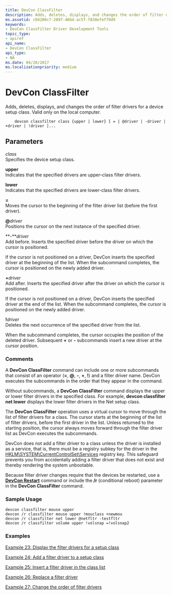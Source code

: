 ```yaml
---
title: DevCon ClassFilter
description: Adds, deletes, displays, and changes the order of filter drivers for a device setup class. Valid only on the local computer.
ms.assetid: c04200c7-2897-46bd-ac5f-f838efef79d9
keywords:
- DevCon ClassFilter Driver Development Tools
topic_type:
- apiref
api_name:
- DevCon ClassFilter
api_type:
- NA
ms.date: 04/20/2017
ms.localizationpriority: medium
---
```


# DevCon ClassFilter


Adds, deletes, displays, and changes the order of filter drivers for a device setup class. Valid only on the local computer.

```
    devcon classfilter class {upper | lower} [ = | @driver | -driver | +driver | !driver ]...
```

## <span id="ddk_devcon_classfilter_tools"></span><span id="DDK_DEVCON_CLASSFILTER_TOOLS"></span>Parameters


<span id="_______class______"></span><span id="_______CLASS______"></span> *class*   
Specifies the device setup class.

<span id="_______upper______"></span><span id="_______UPPER______"></span> **upper**   
Indicates that the specified drivers are upper-class filter drivers.

<span id="_______lower______"></span><span id="_______LOWER______"></span> **lower**   
Indicates that the specified drivers are lower-class filter drivers.

<span id="______________"></span> **=**   
Moves the cursor to the beginning of the filter driver list (before the first driver).

<span id="________driver______"></span><span id="________DRIVER______"></span> **@**<em>driver</em>   
Positions the cursor on the next instance of the specified driver.

<span id="-driver"></span><span id="-DRIVER"></span>**-***driver*  
Add before. Inserts the specified driver before the driver on which the cursor is positioned.

If the cursor is not positioned on a driver, DevCon inserts the specified driver at the beginning of the list. When the subcommand completes, the cursor is positioned on the newly added driver.

<span id="________driver______"></span><span id="________DRIVER______"></span> **+**<em>driver</em>   
Add after. Inserts the specified driver after the driver on which the cursor is positioned.

If the cursor is not positioned on a driver, DevCon inserts the specified driver at the end of the list. When the subcommand completes, the cursor is positioned on the newly added driver.

<span id="________driver______"></span><span id="________DRIVER______"></span> **!**<em>driver</em>   
Deletes the next occurrence of the specified driver from the list.

When the subcommand completes, the cursor occupies the position of the deleted driver. Subsequent **+** or **-** subcommands insert a new driver at the cursor position.

### <span id="comments"></span><span id="COMMENTS"></span>Comments

A **DevCon ClassFilter** command can include one or more subcommands that consist of an operator (**=**, **@**, **-**, **+**, **!**) and a filter driver name. DevCon executes the subcommands in the order that they appear in the command.

Without subcommands, a **DevCon ClassFilter** command displays the upper or lower filter drivers in the specified class. For example, **devcon classfilter net lower** displays the lower filter drivers in the Net setup class.

The **DevCon ClassFilter** operation uses a virtual cursor to move through the list of filter drivers for a class. The cursor starts at the beginning of the list of filter drivers, before the first driver in the list. Unless returned to the starting position, the cursor always moves forward through the filter driver list as DevCon executes the subcommands.

DevCon does not add a filter driver to a class unless the driver is installed as a service, that is, there must be a registry subkey for the driver in the [HKLM\\SYSTEM\\CurrentControlSet\\Services](https://msdn.microsoft.com/library/windows/hardware/ff546188) registry key. This safeguard prevents you from accidentally adding a filter driver that does not exist and thereby rendering the system unbootable.

Because filter driver changes require that the devices be restarted, use a [**DevCon Restart**](devcon-restart.md) command or include the **/r** (conditional reboot) parameter in the **DevCon ClassFilter** command.

### <span id="sample_usage"></span><span id="SAMPLE_USAGE"></span>Sample Usage

```
devcon classfilter mouse upper
devcon /r classfilter mouse upper !mouclass +newmou
devcon /r classfilter net lower @netfltr -testfltr
devcon /r classfilter volume upper !volsnap =!volsnap2
```

### <span id="examples"></span><span id="EXAMPLES"></span>Examples

[Example 23: Display the filter drivers for a setup class](devcon-examples.md#ddk_example_23_display_the_filter_drivers_for_a_setup_class_tools)

[Example 24: Add a filter driver to a setup class](devcon-examples.md#ddk_example_24_add_a_filter_driver_to_a_setup_class_tools)

[Example 25: Insert a filter driver in the class list](devcon-examples.md#ddk_example_25_insert_a_filter_driver_in_the_class_list_tools)

[Example 26: Replace a filter driver](devcon-examples.md#ddk_example_26_replace_a_filter_driver_tools)

[Example 27: Change the order of filter drivers](devcon-examples.md#ddk_example_27_change_the_order_of_filter_drivers_tools)









